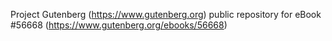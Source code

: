 Project Gutenberg (https://www.gutenberg.org) public repository for
eBook #56668 (https://www.gutenberg.org/ebooks/56668)

